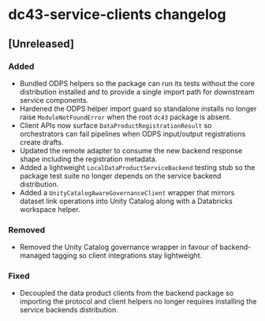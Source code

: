 # dc43-service-clients changelog

## [Unreleased]
### Added
- Bundled ODPS helpers so the package can run its tests without the core
  distribution installed and to provide a single import path for downstream
  service components.
- Hardened the ODPS helper import guard so standalone installs no longer raise
  ``ModuleNotFoundError`` when the root ``dc43`` package is absent.
- Client APIs now surface `DataProductRegistrationResult` so orchestrators can
  fail pipelines when ODPS input/output registrations create drafts.
- Updated the remote adapter to consume the new backend response shape including
  the registration metadata.
- Added a lightweight `LocalDataProductServiceBackend` testing stub so the
  package test suite no longer depends on the service backend distribution.
- Added a `UnityCatalogAwareGovernanceClient` wrapper that mirrors dataset link
  operations into Unity Catalog along with a Databricks workspace helper.

### Removed
- Removed the Unity Catalog governance wrapper in favour of backend-managed
  tagging so client integrations stay lightweight.

### Fixed
- Decoupled the data product clients from the backend package so importing the
  protocol and client helpers no longer requires installing the service
  backends distribution.
